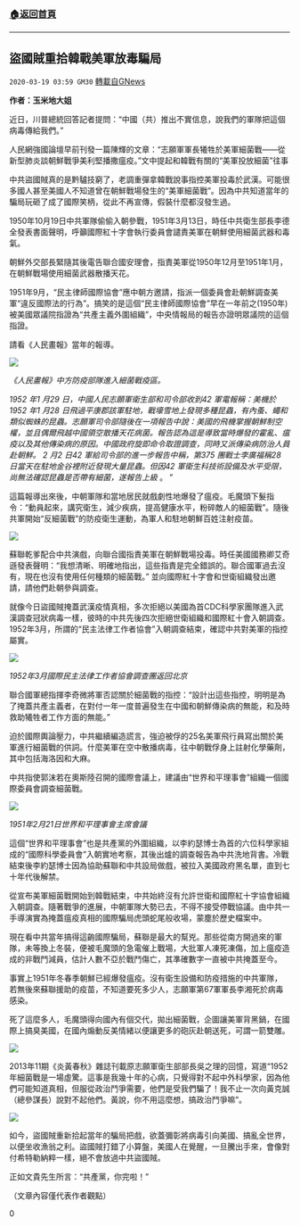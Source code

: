 ###  [:house:返回首頁](https://github.com/ourhimalayas/txt)
---

## 盜國賊重拾韓戰美軍放毒騙局
`2020-03-19 03:59 GM30` [轉載自GNews](https://gnews.org/zh-hant/144849/)

**作者：玉米地大姐**

近日，川普總統回答記者提問：“中國（共）推出不實信息，說我們的軍隊把這個病毒傳給我們。”

人民網強國論壇早前刊發一篇陳輝的文章：“志願軍軍長犧牲於美軍細菌戰——從新型肺炎談朝鮮戰爭美利堅播撒瘟疫。”文中提起和韓戰有關的“美軍投放細菌”往事

中共盜國賊真的是黔驢技窮了，老調重彈拿韓戰說事指控美軍投毒於武漢。可能很多國人甚至美國人不知道曾在朝鮮戰場發生的“美軍細菌戰”。因為中共知道當年的騙局玩砸了成了國際笑柄，從此不再宣傳，假裝什麼都沒發生過。

1950年10月19日中共軍隊偷偷入朝參戰，1951年3月13日，時任中共衛生部長李德全發表書面聲明，呼籲國際紅十字會執行委員會譴責美軍在朝鮮使用細菌武器和毒氣。

朝鮮外交部長緊隨其後電告聯合國安理會，指責美軍從1950年12月至1951年1月，在朝鮮戰場使用細菌武器散播天花。

1951年9月，“民主律師國際協會”應中朝方邀請，指派一個委員會赴朝鮮調查美軍“違反國際法的行為”。搞笑的是這個“民主律師國際協會”早在一年前之(1950年)被美國眾議院指證為“共產主義外圍組織”，中央情報局的報告亦證明眾議院的這個指證。

請看《人民畫報》當年的報導。

![](https://s3-ap-northeast-1.amazonaws.com/news.guo.offload.media/wp-content/uploads/2020/03/18224413/2-4-4.jpg)

*《人民畫報》中方防疫部隊進入細菌戰疫區。*

*1952* *年1* *月29* *日，中國人民志願軍衛生部和司令部收到42* *軍電報稱：美機於1952* *年1* *月28* *日飛過平康郡該軍駐地，戰壕雪地上發現多種昆蟲，有內蚤、蠅和類似蜘蛛的昆蟲。志願軍司令部隨後在一項報告中說：美國的飛機掌握朝鮮制空權，並且偶爾飛越中國領空散播天花病菌。報告認為這是導致當時爆發的霍亂、瘟疫以及其他傳染病的原因。中國政府旋即命令取證調查，同時又派傳染病防治人員赴朝鮮。 2* *月2* *日42* *軍給司令部的進一步報告中稱，第375* *團戰士李廣福稱28* *日當天在駐地金谷裡附近發現大量昆蟲。但因42* *軍衛生科技術設備及水平受限，尚無法確認昆蟲是否帶有細菌，遂報告上級* 。 ”

這篇報導出來後，中朝軍隊和當地居民就戲劇性地爆發了瘟疫。毛魔頭下髮指令：“動員起來，講究衛生，減少疾病，提高健康水平，粉碎敵人的細菌戰”。隨後共軍開始“反細菌戰”的防疫衛生運動，為軍人和駐地朝鮮百姓注射疫苗。

![](https://s3-ap-northeast-1.amazonaws.com/news.guo.offload.media/wp-content/uploads/2020/03/18224606/3-43.jpg)

蘇聯乾爹配合中共演戲，向聯合國指責美軍在朝鮮戰場投毒。時任美國國務卿艾奇遜發表聲明：“我想清晰、明確地指出，這些指責是完全錯誤的。聯合國軍過去沒有，現在也沒有使用任何種類的細菌戰。” 並向國際紅十字會和世衛組織發出邀請，請他們赴朝參與調查。

就像今日盜國賊掩蓋武漢疫情真相，多次拒絕以美國為首CDC科學家團隊進入武漢調查冠狀病毒一樣，彼時的中共先後四次拒絕世衛組織和國際紅十會入朝調查。 1952年3月，所謂的“民主法律工作者協會”入朝調查結束，確認中共對美軍的指控屬實。

![](https://s3-ap-northeast-1.amazonaws.com/news.guo.offload.media/wp-content/uploads/2020/03/18224634/4-31.png)

*1952年3月國際民主法律工作者協會調查團返回北京*

聯合國軍總指揮李奇微將軍否認關於細菌戰的指控：“設計出這些指控，明明是為了掩蓋共產主義者，在對付一年一度普遍發生在中國和朝鮮傳染病的無能，和及時救助犧牲者工作方面的無能。”

迫於國際輿論壓力，中共繼續編造謊言，強迫被俘的25名美軍飛行員寫出關於美軍進行細菌戰的供詞。什麼美軍在空中散播病毒，往中朝戰俘身上註射化學藥劑，其中包括海洛因和大麻。

中共指使郭沫若在奧斯陸召開的國際會議上，建議由“世界和平理事會”組織一個國際委員會調查細菌戰。

![](https://s3-ap-northeast-1.amazonaws.com/news.guo.offload.media/wp-content/uploads/2020/03/18224802/5-28.png)

*1951年2月21日世界和平理事會主席會議*

這個“世界和平理事會”也是共產黨的外圍組織，以李約瑟博士為首的六位科學家組成的“國際科學委員會”入朝實地考察，其後出爐的調查報告為中共洗地背書。冷戰結束後李約瑟博士因為協助蘇聯和中共設局做戲，被拉入美國政府黑名單，直到七十年代後解禁。

從宣布美軍細菌戰開始到韓戰結束，中共始終沒有允許世衛和國際紅十字協會組織入朝調查。隨著戰爭的進展，中朝軍隊大勢已去，不得不接受停戰協議。由中共一手導演實為掩蓋瘟疫真相的國際騙局虎頭蛇尾般收場，蒙塵於歷史檔案中。

現在看中共當年搞得這齣國際騙局，蘇聯是最大的幫兇。那些從南方開過來的軍隊，未等換上冬裝，便被毛魔頭的急電催上戰場，大批軍人凍死凍傷，加上瘟疫造成的非戰鬥減員，估計人數不亞於戰鬥傷亡，其準確數字一直被中共掩蓋至今。

事實上1951年冬春季朝鮮已經爆發瘟疫。沒有衛生設備和防疫措施的中共軍隊，若無後來蘇聯援助的疫苗，不知道要死多少人，志願軍第67軍軍長李湘死於病毒感染。

死了這麼多人，毛魔頭得向國內有個交代，拋出細菌戰，企圖讓美軍背黑鍋，在國際上搞臭美國，在國內煽動反美情緒以便讓更多的砲灰赴朝送死，可謂一箭雙雕。

![](https://s3-ap-northeast-1.amazonaws.com/news.guo.offload.media/wp-content/uploads/2020/03/18224738/6-3-3.jpg)

2013年11期《炎黃春秋》雜誌刊載原志願軍衛生部部長吳之理的回憶，寫道“1952年細菌戰是一場虛驚。這事是我幾十年的心病，只覺得對不起中外科學家，因為他們可能知道真相，但服從政治鬥爭需要，他們是受我們騙了！我不止一次向黃克誠（總參謀長）說對不起他們。黃說，你不用這麼想，搞政治鬥爭嘛”。

![](https://s3-ap-northeast-1.amazonaws.com/news.guo.offload.media/wp-content/uploads/2020/03/18224822/7-9.jpg)

如今，盜國賊重新拾起當年的騙局把戲，欲蓋彌彰將病毒引向美國、搞亂全世界，以便坐收漁翁之利。盜國賊打錯了小算盤，美國人在覺醒，一旦騰出手來，會像對付希特勒納粹一樣，絕不會放過中共盜國賊。

正如文貴先生所言：“共產黨，你完啦！”

（文章內容僅代表作者觀點）

0
